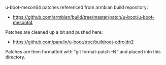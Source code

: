 u-boot-meson64 patches referenced from armbian build repository:

 - https://github.com/armbian/build/tree/master/patch/u-boot/u-boot-meson64
 
Patches are cleaned up a bit and pushed here:

 - https://github.com/paralin/u-boot/tree/buildroot-odroidn2

Patches are then formatted with "git format-patch -N" and placed into this
directory.
